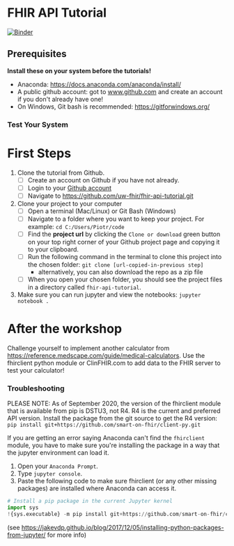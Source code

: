 # FHIR API Tutorial

[![Binder](https://mybinder.org/badge_logo.svg)](https://mybinder.org/v2/gh/melbourne-cdth/fhir-api-tutorial/HEAD)

## Prerequisites
**Install these on your system before the tutorials!**

- Anaconda: https://docs.anaconda.com/anaconda/install/
- A public github account: got to www.github.com and create an account if you don't already have one!
- On Windows, Git bash is recommended: https://gitforwindows.org/

### Test Your System


# First Steps
1. Clone the tutorial from Github.
    - [ ] Create an account on Github if you have not already.
    - [ ] Login to your [Github account](https://github.com/login)
    - [ ] Navigate to https://github.com/uw-fhir/fhir-api-tutorial.git

2. Clone your project to your computer
    - [ ] Open a terminal (Mac/Linux) or Git Bash (Windows)
    - [ ] Navigate to a folder where you want to keep your project. For example:
            ```
            cd C:/Users/Piotr/code
            ```
    - [ ] Find the **project url** by clicking the `Clone or download` green button on your top right corner of your Github project page and copying it to your clipboard.
    - [ ] Run the following command in the terminal to clone this project into the chosen folder:
        `git clone [url-copied-in-previous step]`
        - alternatively, you can also download the repo as a zip file
    - [ ] When you open your chosen folder, you should see the project files in a directory called `fhir-api-tutorial`.
3. Make sure you can run jupyter and view the notebooks: `jupyter notebook .`

# After the workshop
Challenge yourself to implement another calculator from https://reference.medscape.com/guide/medical-calculators.
Use the fhirclient python module or ClinFHIR.com to add data to the FHIR server to test your calculator!

### Troubleshooting
PLEASE NOTE: As of September 2020, the version of the fhirclient module that is available from pip is DSTU3, not R4. R4 is the current and preferred API version. Install the package from the git source to get the R4 version: `pip install git+https://github.com/smart-on-fhir/client-py.git`


If you are getting an error saying Anaconda can't find the `fhirclient` module, you have to make sure you're installing the package in a way that the jupyter environment can load it.

1. Open your `Anaconda Prompt`.
2. Type `jupyter console`.
3. Paste the following code to make sure fhirclient (or any other missing packages) are installed where Anaconda can access it.
```python
# Install a pip package in the current Jupyter kernel
import sys
!{sys.executable} -m pip install git+https://github.com/smart-on-fhir/client-py.git
```
(see https://jakevdp.github.io/blog/2017/12/05/installing-python-packages-from-jupyter/ for more info)
